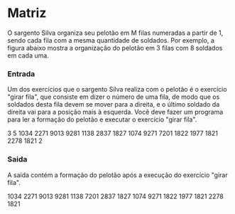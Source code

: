 # Matriz

O sargento Silva organiza seu pelotão em M filas numeradas a partir de 1, sendo cada fila com a mesma quantidade de
soldados. Por exemplo, a figura abaixo mostra a organização do pelotão em 3 filas com 8 soldados em cada uma.

### Entrada

Um dos exercícios que o sargento Silva realiza com o pelotão é o exercício "girar fila", que consiste em dizer o número
de uma fila, de modo que os soldados desta fila devem se mover para a direita, e o último soldado da direita vai para a
posição mais à esquerda. Você deve fazer um programa para ler a formação do pelotão e executar o exercício "girar fila".

3
5
1034 2271 9013 9281 1138
2837 1827 1074 9271 7201
1822 1977 1821 2278 1821
2

### Saida 

A saída contém a formação do pelotão após a execução do exercício "girar fila".

1034 2271 9013 9281 1138
7201 2837 1827 1074 9271
1822 1977 1821 2278 1821